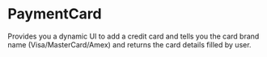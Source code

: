 # PaymentCard
Provides you a dynamic UI to add a credit card and tells you the card brand name (Visa/MasterCard/Amex) and returns the card details filled by user.
